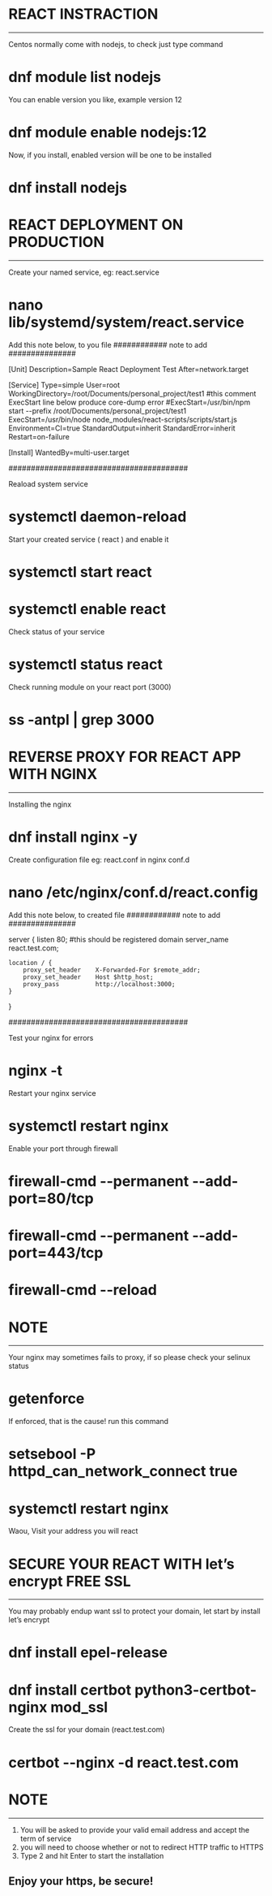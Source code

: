 # REACT INSTRACTION

---

Centos normally come with nodejs, to check just type command

# dnf module list nodejs

You can enable version you like, example version 12

# dnf module enable nodejs:12

Now, if you install, enabled version will be one to be installed

# dnf install nodejs

# REACT DEPLOYMENT ON PRODUCTION

---

Create your named service, eg: react.service

# nano lib/systemd/system/react.service

Add this note below, to you file
############ note to add ###############

[Unit]
Description=Sample React Deployment Test
After=network.target

[Service]
Type=simple
User=root
WorkingDirectory=/root/Documents/personal_project/test1
#this comment ExecStart line below produce core-dump error
#ExecStart=/usr/bin/npm start --prefix /root/Documents/personal_project/test1
ExecStart=/usr/bin/node node_modules/react-scripts/scripts/start.js
Environment=CI=true
StandardOutput=inherit
StandardError=inherit
Restart=on-failure

[Install]
WantedBy=multi-user.target

########################################

Reaload system service

# systemctl daemon-reload

Start your created service ( react ) and enable it

# systemctl start react

# systemctl enable react

Check status of your service

# systemctl status react

Check running module on your react port (3000)

# ss -antpl | grep 3000

# REVERSE PROXY FOR REACT APP WITH NGINX

---

Installing the nginx

# dnf install nginx -y

Create configuration file eg: react.conf in nginx conf.d

# nano /etc/nginx/conf.d/react.config

Add this note below, to created file
############ note to add ###############

server {
listen 80;
#this should be registered domain
server_name react.test.com;

    location / {
        proxy_set_header    X-Forwarded-For $remote_addr;
        proxy_set_header    Host $http_host;
        proxy_pass          http://localhost:3000;
    }

}

########################################

Test your nginx for errors

# nginx -t

Restart your nginx service

# systemctl restart nginx

Enable your port through firewall

# firewall-cmd --permanent --add-port=80/tcp

# firewall-cmd --permanent --add-port=443/tcp

# firewall-cmd --reload

# NOTE

---

Your nginx may sometimes fails to proxy, if so please check your selinux status

# getenforce

If enforced, that is the cause! run this command

# setsebool -P httpd_can_network_connect true

# systemctl restart nginx

Waou, Visit your address you will react

# SECURE YOUR REACT WITH let’s encrypt FREE SSL

---

You may probably endup want ssl to protect your domain, let start by install let’s encrypt

# dnf install epel-release

# dnf install certbot python3-certbot-nginx mod_ssl

Create the ssl for your domain (react.test.com)

# certbot --nginx -d react.test.com

# NOTE

---

1. You will be asked to provide your valid email address and accept the term of service
2. you will need to choose whether or not to redirect HTTP traffic to HTTPS
3. Type 2 and hit Enter to start the installation

## Enjoy your https, be secure!
